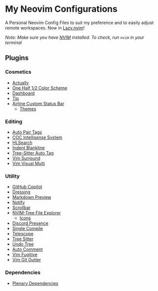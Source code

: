 # My Neovim Configurations

A Personal Neovim Config Files to suit my preference and to easily adjust remote
workspaces. Now in [Lazy.nvim](https://github.com/folke/lazy.nvim)!

*Note: Make sure you have
[NVIM](https://github.com/neovim/neovim/wiki/Installing-Neovim) installed.
To check, run `nvim` in your terminal*

## Plugins

### Cosmetics

- [Actually](https://github.com/mong8se/actually.nvim)
- [One Half 1/2 Color Scheme](https://github.com/sonph/onehalf)
- [Dashboard](https://github.com/nvimdev/dashboard-nvim)
- [Tip](https://github.com/TobinPalmer/Tip.nvim)
- [Airline Custom Status Bar](https://github.com/vim-airline/vim-airline)
  - [Themes](https://github.com/vim-airline/vim-airline-themes)

### Editing

- [Auto Pair Tags](https://github.com/jiangmiao/auto-pairs)
- [COC Intellisense System](https://github.com/neoclide/coc.nvim)
- [HLSearch](https://github.com/nvimdev/hlsearch.nvim)
- [Indent Blankline](https://github.com/lukas-reineke/indent-blankline.nvim)
- [Tree-Sitter Auto Tag](https://github.com/windwp/nvim-ts-autotag)
- [Vim Surround](https://github.com/tpope/vim-surround)
- [Vim Visual Multi](https://github.com/mg979/vim-visual-multi)

### Utility

- [GitHub Copilot](https://github.com/github/copilot.vim)
- [Dressing](https://github.com/stevearc/dressing.nvim)
- [Markdown Preview](https://github.com/iamcco/markdown-preview.nvim)
- [Notify](https://github.com/rcarriga/nvim-notify)
- [Scrollbar](https://github.com/petertriho/nvim-scrollbar)
- [NVIM-Tree File Explorer](https://github.com/nvim-tree/nvim-web-devicons)
  - [Icons](https://github.com/nvim-tree/nvim-tree.lua)
- [Discord Presence](https://github.com/andweeb/presence.nvim)
- [Single Compile](https://github.com/xuhdev/SingleCompile)
- [Telescope](https://github.com/nvim-telescope/telescope.nvim)
- [Tree Sitter](https://github.com/nvim-treesitter/nvim-treesitter)
- [Undo Tree](https://github.com/mbbill/undotree)
- [Auto Comment](https://github.com/tpope/vim-commentary)
- [Vim Fugitive](https://github.com/tpope/vim-fugitive)
- [Vim Git Gutter](https://github.com/airblade/vim-gitgutter)

### Dependencies

- [Plenary Dependencies](https://github.com/nvim-lua/plenary.nvim)
